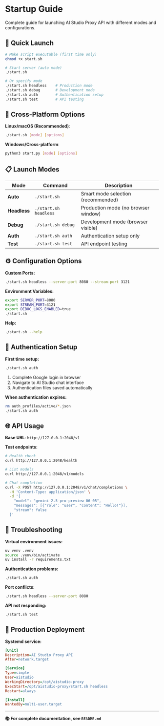 # Startup Guide

Complete guide for launching AI Studio Proxy API with different modes and configurations.

## 🚀 Quick Launch

```bash
# Make script executable (first time only)
chmod +x start.sh

# Start server (auto mode)
./start.sh

# Or specify mode
./start.sh headless    # Production mode
./start.sh debug       # Development mode
./start.sh auth        # Authentication setup
./start.sh test        # API testing
```

## 🔧 Cross-Platform Options

**Linux/macOS (Recommended)**:
```bash
./start.sh [mode] [options]
```

**Windows/Cross-platform**:
```bash
python3 start.py [mode] [options]
```

## 📋 Launch Modes

| Mode | Command | Description |
|------|---------|-------------|
| **Auto** | `./start.sh` | Smart mode selection (recommended) |
| **Headless** | `./start.sh headless` | Production mode (no browser window) |
| **Debug** | `./start.sh debug` | Development mode (browser visible) |
| **Auth** | `./start.sh auth` | Authentication setup only |
| **Test** | `./start.sh test` | API endpoint testing |

## ⚙️ Configuration Options

**Custom Ports:**
```bash
./start.sh headless --server-port 8080 --stream-port 3121
```

**Environment Variables:**
```bash
export SERVER_PORT=8080
export STREAM_PORT=3121
export DEBUG_LOGS_ENABLED=true
./start.sh
```

**Help:**
```bash
./start.sh --help
```

## 🔐 Authentication Setup

**First time setup:**
```bash
./start.sh auth
```

1. Complete Google login in browser
2. Navigate to AI Studio chat interface
3. Authentication files saved automatically

**When authentication expires:**
```bash
rm auth_profiles/active/*.json
./start.sh auth
```

## 🌐 API Usage

**Base URL**: `http://127.0.0.1:2048/v1`

**Test endpoints:**
```bash
# Health check
curl http://127.0.0.1:2048/health

# List models
curl http://127.0.0.1:2048/v1/models

# Chat completion
curl -X POST http://127.0.0.1:2048/v1/chat/completions \
  -H 'Content-Type: application/json' \
  -d '{
    "model": "gemini-2.5-pro-preview-06-05",
    "messages": [{"role": "user", "content": "Hello!"}],
    "stream": false
  }'
```

## 🔧 Troubleshooting

**Virtual environment issues:**
```bash
uv venv .venv
source .venv/bin/activate
uv install -r requirements.txt
```

**Authentication problems:**
```bash
./start.sh auth
```

**Port conflicts:**
```bash
./start.sh headless --server-port 8080
```

**API not responding:**
```bash
./start.sh test
```

## 🚀 Production Deployment

**Systemd service:**
```ini
[Unit]
Description=AI Studio Proxy API
After=network.target

[Service]
Type=simple
User=aistudio
WorkingDirectory=/opt/aistudio-proxy
ExecStart=/opt/aistudio-proxy/start.sh headless
Restart=always

[Install]
WantedBy=multi-user.target
```

---

**📚 For complete documentation, see `README.md`**
